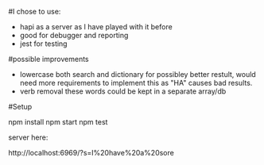 #I chose to use:

* hapi as a server as I have played with it before
* good for debugger and reporting
* jest for testing

#possible improvements

* lowercase both search and dictionary for possibley better restult, would need more requirements to implement this as "HA" causes bad results.
* verb removal these words could be kept in a separate array/db

#Setup

npm install
npm start
npm test

server here:

http://localhost:6969/?s=I%20have%20a%20sore